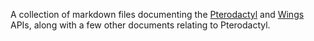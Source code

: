 A collection of markdown files documenting the [Pterodactyl](https://pterodactyl.io) and [Wings](https://github.com/pterodactyl/wings) APIs, along with a few other documents relating to Pterodactyl.
